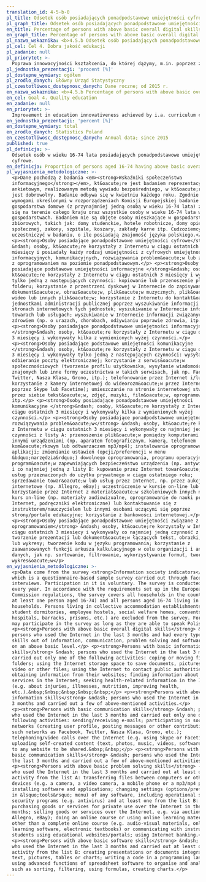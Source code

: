 ```yaml
---
translation_id: 4-5-b-0
pl_title: Odsetek osób posiadających ponadpodstawowe umiejętności cyfrowe
pl_graph_title: Odsetek osób posiadających ponadpodstawowe umiejętności cyfrowe
en_title: Percentage of persons with above basic overall digital skills
en_graph_title: Percentage of persons with above basic overall digital skills
pl_nazwa_wskaznika: <b>4.5.b Odsetek osób posiadających ponadpodstawowe umiejętności cyfrowe</b>
pl_cel: Cel 4. Dobra jakość edukacji
pl_zadanie: null
pl_priorytet: >-
  Poprawa innowacyjności kształcenia, do której dążymy, m.in. poprzez zmiany podstaw programowych z uwzględnieniem nacisku na kompetencje uniwersalne oraz kompetencje cyfrowe, znajomość języków obcych, kreatywność, inicjatywność, przedsiębiorczość, innowacyjność, umiejętności pracy zespołowej oraz wsparcie uczniów ze specjalnymi potrzebami edukacyjnymi
pl_jednostka_prezentacji: 'procent [%]'
pl_dostepne_wymiary: ogółem
pl_zrodlo_danych: Główny Urząd Statystyczny
pl_czestotliwosc_dostępnosc_danych: Dane roczne; od 2015 r.
en_nazwa_wskaznika: <b>4.5.b Percentage of persons with above basic overall digital skills</b>
en_cel: Goal 4. Quality education
en_zadanie: null
en_priorytet: >-
  Improvement in education innovativeness achieved by i.a. curriculum change with an emphasis on universal skills and digital skills, command of foreign languages, creativity, initiative-taking skills,  entrepreneurship, innovativeness, teamwork skills and support for pupils with special educational needs
en_jednostka_prezentacji: 'percent [%]'
en_dostepne_wymiary: total
en_zrodlo_danych: Statistics Poland
en_czestotliwosc_dostępnosc_danych: Annual data; since 2015
published: true
pl_definicja: >-
  Odsetek osób w wieku 16-74 lata posiadających ponadpodstawowe umiejętności
  cyfrowe.
en_definicja: Proportion of persons aged 16-74 having above basic overall digital skills.
pl_wyjasnienia_metodologiczne: >-
  <p>Dane pochodzą z badania <em><strong>Wskaźniki społeczeństwa
  informacyjnego</strong></em>, kt&oacute;re jest badaniem reprezentacyjnym,
  ankietowym, realizowanym metodą wywiadu bezpośredniego, w kt&oacute;rym udział
  jest dobrowolny. Badanie odbywa się w kwietniu każdego roku. Zgodnie z
  wymogami określonymi w rozporządzeniach Komisji Europejskiej badanie obejmuje
  gospodarstwa domowe (z przynajmniej jedną osobą w wieku 16-74 lata) znajdujące
  się na terenie całego kraju oraz wszystkie osoby w wieku 16-74 lata w tych
  gospodarstwach. Badaniem nie są objęte osoby mieszkające w gospodarstwach
  zbiorowych, takich jak: domy studenckie, hotele robotnicze, domy opieki
  społecznej, zakony, szpitale, koszary, zakłady karne itp. Cudzoziemcy mogą
  uczestniczyć w badaniu, o ile posiadają znajomość języka polskiego.</p>
  <p><strong>Osoby posiadające ponadpodstawowe umiejętności cyfrowe</strong>
  &ndash; osoby, kt&oacute;re korzystały z Internetu w ciągu ostatnich 3
  miesięcy i posiadały każdy rodzaj umiejętności z cyfrowych umiejętności
  informacyjnych, komunikacyjnych, rozwiązywania problem&oacute;w lub związanych
  z oprogramowaniem na poziomie ponadpodstawowym.</p> <p><strong>Osoby
  posiadające podstawowe umiejętności informacyjne </strong>&ndash; osoby,
  kt&oacute;re korzystały z Internetu w ciągu ostatnich 3 miesięcy i wykonywały
  tylko jedną z następujących czynności: kopiowanie lub przenoszenie pliku lub
  folderu; korzystanie z przestrzeni dyskowej w Internecie do zapisywania
  dokument&oacute;w, obraz&oacute;w, plik&oacute;w muzycznych, plik&oacute;w
  wideo lub innych plik&oacute;w; korzystanie z Internetu do kontakt&oacute;w z
  jednostkami administracji publicznej poprzez wyszukiwanie informacji na
  stronach internetowych tych jednostek; wyszukiwanie w Internecie informacji o
  towarach lub usługach; wyszukiwanie w Internecie informacji związanych ze
  zdrowiem (np. o urazach, chorobach, odżywianiu poprawie zdrowia, itp.).</p>
  <p><strong>Osoby posiadające ponadpodstawowe umiejętności informacyjne
  </strong>&ndash; osoby, kt&oacute;re korzystały z Internetu w ciągu ostatnich
  3 miesięcy i wykonywały kilka z wymienionych wyżej czynności.</p>
  <p><strong>Osoby posiadające podstawowe umiejętności komunikacyjne
  </strong>&ndash; osoby, kt&oacute;re korzystały z Internetu w ciągu ostatnich
  3 miesięcy i wykonywały tylko jedną z następujących czynności: wysyłanie,
  odbieranie poczty elektronicznej; korzystanie z serwis&oacute;w
  społecznościowych (tworzenie profilu użytkownika, wysyłanie wiadomości do
  znajomych lub inne formy uczestnictwa w takich serwisach, jak np. Facebook,
  Twitter, Nasza Klasa, Grono, itp.); telefonowanie przez Internet i/lub
  korzystanie z kamery internetowej do wideorozm&oacute;w przez Internet (np.
  poprzez Skype lub Facetime); umieszczanie na stronie internetowej stworzonych
  przez siebie tekst&oacute;w, zdjęć, muzyki, film&oacute;w, oprogramowania
  itp.</p> <p><strong>Osoby posiadające ponadpodstawowe umiejętności
  komunikacyjne </strong>&ndash; osoby, kt&oacute;re korzystały z Internetu w
  ciągu ostatnich 3 miesięcy i wykonywały kilka z wymienionych wyżej
  czynności.</p> <p><strong>Osoby posiadające ponadpodstawowe umiejętności
  rozwiązywania problem&oacute;w</strong> &ndash; osoby, kt&oacute;re korzystały
  z Internetu w ciągu ostatnich 3 miesięcy i wykonywały co najmniej jedną z
  czynności z listy A: przenoszenie plik&oacute;w pomiędzy komputerami lub
  innymi urządzeniami (np. aparatem fotograficznym, kamerą, telefonem
  kom&oacute;rkowym lub odtwarzaczem mp3/mp4); instalowanie oprogramowania lub
  aplikacji; zmienianie ustawień (opcji/preferencji w menu
  &bdquo;narzędzia&rdquo;) dowolnego oprogramowania, programu operacyjnego lub
  program&oacute;w zapewniających bezpieczeństwo urządzenia (np. antywirusowych)
  i co najmniej jedną z listy B: kupowanie przez Internet towar&oacute;w lub
  usług przeznaczonych do użytku prywatnego w ciągu ostatniego roku;
  sprzedawanie towar&oacute;w lub usług przez Internet, np. przez aukcje
  internetowe (np. Allegro, eBay); uczestniczenie w kursie on-line lub
  korzystanie przez Internet z materiał&oacute;w szkoleniowych innych niż pełny
  kurs on-line (np. materiały audiowizualne, oprogramowanie do nauki przez
  Internet, podręczniki elektroniczne) lub kontaktowanie się z
  instruktorem/nauczycielem lub innymi osobami uczącymi się poprzez
  strony/portale edukacyjne; korzystanie z bankowości internetowej.</p>
  <p><strong>Osoby posiadające ponadpodstawowe umiejętności związane z
  oprogramowaniem</strong> &ndash; osoby, kt&oacute;re korzystały w Internetu w
  ciągu ostatnich 3 miesięcy i wykonywały co najmniej jedną czynność z listy B:
  tworzenie prezentacji lub dokument&oacute;w łączących tekst, obrazki, tabelki
  lub wykresy; tworzenie kodu w języku programowania; korzystanie z
  zaawansowanych funkcji arkusza kalkulacyjnego w celu organizacji i analizy
  danych, jak np. sortowanie, filtrowanie, wykorzystywanie formuł, tworzenie
  wykres&oacute;w</p>
en_wyjasnienia_metodologiczne: >-
  <p>Data come from the survey <strong>Information society indicators</strong>
  which is a questionnaire-based sample survey carried out through face-to face
  interviews. Participation in it is voluntary. The survey is conducted in April
  every year. In accordance with the requirements set up in the European
  Commission regulations, the survey covers all households in the country (with
  at least one person aged 16-74) and all persons aged 16-74 living in those
  households. Persons living in collective accommodation establishments (such as
  student dormitories, employee hostels, social welfare homes, convents,
  hospitals, barracks, prisons, etc.) are excluded from the survey. Foreigners
  may participate in the survey as long as they are able to speak Polish.</p>
  <p><strong>Persons with above basic overall digital skills</strong> &ndash;
  persons who used the Internet in the last 3 months and had every type of
  skills out of information, communication, problem solving and software skills
  on an above basic level.</p> <p><strong>Persons with basic information
  skills</strong> &ndash; persons who used the Internet in the last 3 months and
  carried out only one of the following activities: coping or moving files or
  folders; using the Internet storage space to save documents, pictures, music,
  video or other files; using the Internet to contact public authorities through
  obtaining information from their websites; finding information about goods or
  services in the Internet; seeking health-related information in the Internet
  (e.g. about injuries, illnesses, nutrition, improving health,
  etc.).&nbsp;&nbsp;&nbsp;&nbsp;&nbsp;</p> <p><strong>Persons with above basic
  information skills</strong> &ndash; persons who used the Internet in the last
  3 months and carried out a few of above-mentioned activities.</p>
  <p><strong>Persons with basic communication skills</strong> &ndash; persons
  who used the Internet in the last 3 months and carried out only one of the
  following activities: sending/receiving e-mails; participating in social
  networks (creating user profile, posting messages or other contributions to
  such networks as Facebook, Twitter, Nasza Klasa, Grono, etc.);
  telephoning/video calls over the Internet (e.g. using Skype or Facetime);
  uploading self-created content (text, photos, music, videos, software, etc.)
  to any website to be shared.&nbsp;&nbsp;</p> <p><strong>Persons with above
  basic communication skills</strong> &ndash; persons who used the Internet in
  the last 3 months and carried out a few of above-mentioned activities.</p>
  <p><strong>Persons with above basic problem solving skills</strong> - persons
  who used the Internet in the last 3 months and carried out at least one
  activity from the list A: transferring files between computers or other
  devices (e.g. a camera, a video camera, a mobile phone or a mp3/mp4 player);
  installing software and applications; changing settings (options/preferences
  in &lsquo;tools&rsquo; menu) of any software, including operational system or
  security programs (e.g. antivirus) and at least one from the list B:
  purchasing goods or services for private use over the Internet in the last 12
  months; selling goods or services over the Internet, e.g. via auctions (e.g.
  Allegro, eBay); doing an online course or using online learning materials
  other than a complete online course (e.g. audio-visual materials, online
  learning software, electronic textbooks) or communicating with instructors or
  students using educational websites/portals; using Internet banking.</p>
  <p><strong>Persons with above basic software skills</strong> &ndash; persons
  who used the Internet in the last 3 months and carried out at least one
  activity from the list B: creating presentations or documents integrating
  text, pictures, tables or charts; writing a code in a programming language;
  using advanced functions of spreadsheet software to organise and analyse data,
  such as sorting, filtering, using formulas, creating charts.</p>
---
```

